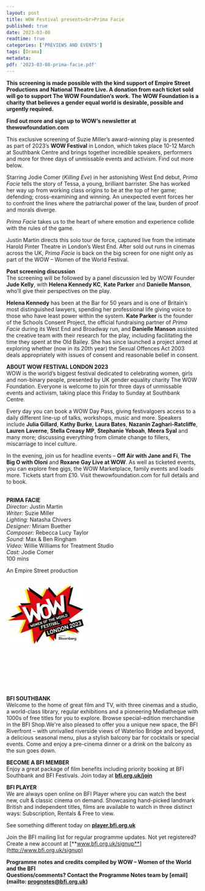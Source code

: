 ```yaml
---
layout: post
title: WOW Festival presents<br>Prima Facie
published: true
date: 2023-03-08
readtime: true
categories: ['PREVIEWS AND EVENTS']
tags: [Drama]
metadata: 
pdf: '2023-03-08-prima-facie.pdf'
---
```


**This screening is made possible with the kind support of Empire Street Productions and National Theatre Live. A donation from each ticket sold will go to support  The WOW Foundation’s work. The WOW Foundation is a charity that believes a gender equal world is desirable, possible and urgently required.**

**Find out more and sign up to WOW’s newsletter at thewowfoundation.com**

This exclusive screening of Suzie Miller’s award-winning play is presented as part of 2023’s **WOW Festival** in London, which takes place 10-12 March at Southbank Centre and brings together incredible speakers, performers and more for three days of unmissable events and activism. Find out more below.

Starring Jodie Comer (_Killing Eve_) in her astonishing West End debut, _Prima Facie_ tells the story of Tessa, a young, brilliant barrister. She has worked her way up from working class origins to be at the top of her game; defending; cross-examining and winning.  An unexpected event forces her to confront the lines where the patriarchal power of the law, burden of proof and morals diverge.

_Prima Facie_ takes us to the heart of where emotion and experience collide with the rules of the game.

Justin Martin directs this solo tour de force, captured live from the intimate Harold Pinter Theatre in London’s West End. After sold out runs in cinemas across the UK, _Prima Facie_ is back on the big screen for one night only as part of the WOW – Women of the  World Festival.

**Post screening discussion**  
The screening will be followed by a panel discussion led by WOW Founder **Jude Kelly**, with **Helena Kennedy KC**, **Kate Parker** and **Danielle Manson**, who’ll give their perspectives on the play.

**Helena Kennedy** has been at the Bar for 50 years and is one of Britain’s most distinguished lawyers, spending her professional life giving voice to those who have least power within the system. **Kate Parker** is the founder of the Schools Consent Project, the official fundraising partner of _Prima Facie_ during its West End and Broadway run, and **Danielle Manson** assisted the creative team with their research for the play, including facilitating the time they spent at the Old Bailey. She has since launched a project aimed at exploring whether (now in its 20th year) the Sexual Offences Act 2003 deals appropriately with issues of consent and reasonable belief in consent.

**ABOUT WOW FESTIVAL LONDON 2023**  
WOW is the world’s biggest festival dedicated to celebrating women, girls and non-binary people, presented by UK gender equality charity The WOW Foundation. Everyone is welcome to join for three days of unmissable events and activism, taking place this Friday to Sunday at Southbank Centre.

Every day you can book a WOW Day Pass, giving festivalgoers access to a daily different line-up of talks, workshops, music and more. Speakers include **Julia Gillard**, **Kathy Burke**, **Laura Bates**, **Nazanin Zaghari-Ratcliffe**, **Lauren**  **Laverne**, **Stella Creasy MP**,  **Stephanie Yeboah**, **Meera Syal** and many more; discussing everything from climate change to fillers, miscarriage to incel culture.

In the evening, join us for headline events – **Off Air with Jane and Fi**, **The Big O with Oloni** and **Roxane Gay Live at WOW**. As well as ticketed events, you can explore free gigs, the WOW Marketplace, family events and loads more. Tickets start from £10.  Visit thewowfoundation.com for full details and to book.
<br><br>

**PRIMA FACIE**<br>
_Director:_ Justin Martin<br>
_Writer:_ Suzie Miller<br>
_Lighting:_ Natasha Chivers<br>
_Designer:_ Miriam Buether<br>
_Composer:_ Rebecca Lucy Taylor<br>
_Sound:_ Max & Ben Ringham<br>
_Video:_ Willie Williams for Treatment Studio<br>
_Cast:_ Jodie Comer<br>
100 mins<br>

An Empire Street production<br>
<br>

<img style="float: left;" src="/img/WOW.png" width="40%" height="40%"><br>
<br><br><br><br><br><br><br><br><br><br><br><br><br><br><br>

**BFI SOUTHBANK**  
Welcome to the home of great film and TV, with three cinemas and a studio, a world-class library, regular exhibitions and a pioneering Mediatheque with 1000s of free titles for you to explore. Browse special-edition merchandise in the BFI Shop.We&#39;re also pleased to offer you a unique new space, the BFI Riverfront – with unrivalled riverside views of Waterloo Bridge and beyond, a delicious seasonal menu, plus a stylish balcony bar for cocktails or special events. Come and enjoy a pre-cinema dinner or a drink on the balcony as the sun goes down.  

**BECOME A BFI MEMBER**  
Enjoy a great package of film benefits including priority booking at BFI Southbank and BFI Festivals. Join today at [**bfi.org.uk/join**](http://www.bfi.org.uk/join)  

**BFI PLAYER**  
 We are always open online on BFI Player where you can watch the best new, cult &amp; classic cinema on demand. Showcasing hand-picked landmark British and independent titles, films are available to watch in three distinct ways: Subscription, Rentals &amp; Free to view.  

See something different today on [**player.bfi.org.uk**](https://player.bfi.org.uk)  

Join the BFI mailing list for regular programme updates. Not yet registered? Create a new account at [**www.bfi.org.uk/signup**](http://www.bfi.org.uk/signup)

**Programme notes and credits compiled by WOW – Women of the World and the BFI    
Questions/comments? Contact the Programme Notes team by [email](mailto: prognotes@bfi.org.uk)**

<!--stackedit_data:
eyJoaXN0b3J5IjpbLTExMjk5MDA3MThdfQ==
-->
